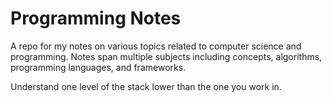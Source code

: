 # Programming Notes

A repo for my notes on various topics related to computer science and programming.
Notes span multiple subjects including concepts, algorithms, programming languages, and frameworks.

Understand one level of the stack lower than the one you work in.
